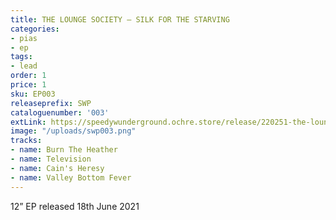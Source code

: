 ```yaml
---
title: THE LOUNGE SOCIETY – SILK FOR THE STARVING
categories:
- pias
- ep
tags:
- lead
order: 1
price: 1
sku: EP003
releaseprefix: SWP
cataloguenumber: '003'
extLink: https://speedywunderground.ochre.store/release/220251-the-lounge-society-silk-for-the-starving
image: "/uploads/swp003.png"
tracks:
- name: Burn The Heather
- name: Television
- name: Cain's Heresy
- name: Valley Bottom Fever
---
```


12” EP released 18th June 2021
